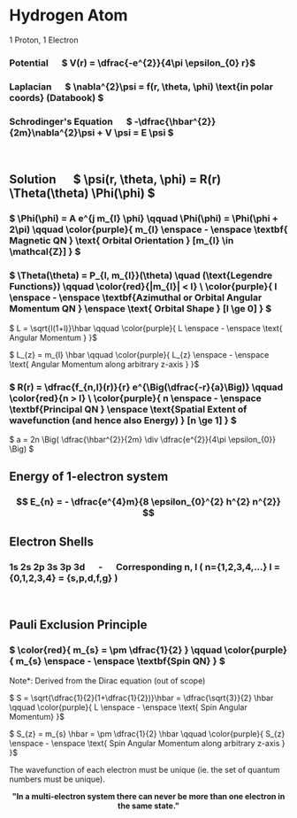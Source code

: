 # Hydrogen Atom

1 Proton, 1 Electron

### Potential &emsp; $ V(r) = \dfrac{-e^{2}}{4\pi \epsilon_{0} r}$

### Laplacian &emsp; $ \nabla^{2}\psi = f(r, \theta, \phi) \text{in polar coords} (Databook) $

### Schrodinger's Equation &emsp; $ -\dfrac{\hbar^{2}}{2m}\nabla^{2}\psi + V \psi = E \psi $
 
</br>

## Solution &emsp; $ \psi(r, \theta, \phi) = R(r) \Theta(\theta) \Phi(\phi) $

### $ \Phi(\phi) = A e^{j m_{l} \phi} \qquad \Phi(\phi) = \Phi(\phi + 2\pi) \qquad \color{purple}{ m_{l} \enspace - \enspace \textbf{ Magnetic QN } \text{ Orbital Orientation } [m_{l} \in \mathcal{Z}] } $

### $ \Theta(\theta) = P_{l, m_{l}}(\theta) \quad (\text{Legendre Functions}) \qquad \color{red}{|m_{l}| < l}  \\ \color{purple}{ l \enspace - \enspace \textbf{Azimuthal or Orbital Angular Momentum QN } \enspace \text{ Orbital Shape }  [l \ge 0] } $

$ L = \sqrt{l(1+l)}\hbar \qquad \color{purple}{ L \enspace - \enspace \text{ Angular Momentum } }$

$ L_{z} = m_{l} \hbar \qquad \color{purple}{ L_{z} \enspace - \enspace \text{ Angular Momentum along arbitrary z-axis } }$

### $ R(r) = \dfrac{f_{n,l}(r)}{r} e^{\Big(\dfrac{-r}{a}\Big)} \qquad \color{red}{n > l}  \\ \color{purple}{ n \enspace - \enspace \textbf{Principal QN } \enspace \text{Spatial Extent of wavefunction (and hence also Energy) } [n \ge 1] } $

$ a = 2n \Big( \dfrac{\hbar^{2}}{2m} \div \dfrac{e^{2}}{4\pi \epsilon_{0}} \Big) $

## Energy of 1-electron system

### $$ E_{n} = - \dfrac{e^{4}m}{8 \epsilon_{0}^{2} h^{2} n^{2}} $$

## Electron Shells
### 1s 2s 2p 3s 3p 3d &emsp; - &emsp; Corresponding n, l ( n={1,2,3,4,...} l = {0,1,2,3,4} = {s,p,d,f,g} )

</br>

## Pauli Exclusion Principle

### $ \color{red}{ m_{s} = \pm \dfrac{1}{2} } \qquad \color{purple}{ m_{s} \enspace - \enspace \textbf{Spin QN} } $

Note*: Derived from the Dirac equation (out of scope)

$ S = \sqrt{\dfrac{1}{2}(1+\dfrac{1}{2})}\hbar = \dfrac{\sqrt{3}}{2} \hbar \qquad \color{purple}{ L \enspace - \enspace \text{ Spin Angular Momentum} }$

$ S_{z} = m_{s} \hbar = \pm \dfrac{1}{2} \hbar \qquad \color{purple}{ S_{z} \enspace - \enspace \text{ Spin Angular Momentum along arbitrary z-axis } }$

The wavefunction of each electron must be unique (ie. the set of quantum numbers must be unique).

$$ \textbf{ "In a multi-electron system there can never be more than one electron in the same state." } $$
